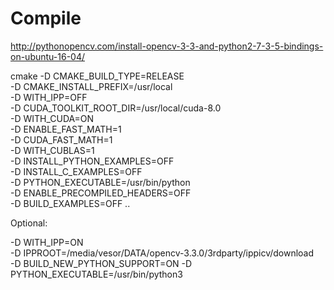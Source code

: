 
# Compile

http://pythonopencv.com/install-opencv-3-3-and-python2-7-3-5-bindings-on-ubuntu-16-04/

cmake -D CMAKE_BUILD_TYPE=RELEASE \
 -D CMAKE_INSTALL_PREFIX=/usr/local \
 -D WITH_IPP=OFF \
 -D CUDA_TOOLKIT_ROOT_DIR=/usr/local/cuda-8.0 \
 -D WITH_CUDA=ON \
 -D ENABLE_FAST_MATH=1 \
 -D CUDA_FAST_MATH=1 \
 -D WITH_CUBLAS=1 \
 -D INSTALL_PYTHON_EXAMPLES=OFF \
 -D INSTALL_C_EXAMPLES=OFF \
 -D PYTHON_EXECUTABLE=/usr/bin/python \
 -D ENABLE_PRECOMPILED_HEADERS=OFF \
 -D BUILD_EXAMPLES=OFF ..


Optional:

-D WITH_IPP=ON \
-D IPPROOT=/media/vesor/DATA/opencv-3.3.0/3rdparty/ippicv/download \
-D BUILD_NEW_PYTHON_SUPPORT=ON
-D PYTHON_EXECUTABLE=/usr/bin/python3
